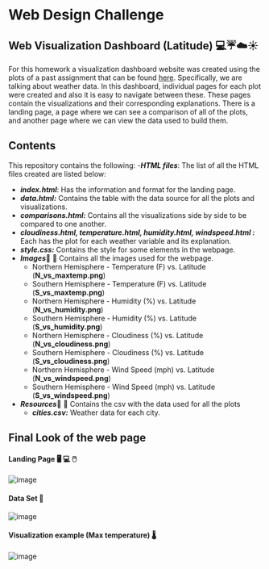 # Web Design Challenge
## Web Visualization Dashboard (Latitude) :computer::umbrella::cloud::sunny:
For this homework a visualization dashboard website was created using the plots of a past assignment that can be found [here](https://github.com/mgeffroy/Python_api_challenge). Specifically, we are talking about weather data.
In this dashboard, individual pages for each plot were created and also it is easy to navigate between these. These pages contain the visualizations and their corresponding explanations. There is a landing page, a page where we can see a comparison of all of the plots, and another page where we can view the data used to build them.
## Contents 
This repository contains the following: 
-***HTML files***: The list of all the HTML files created are listed below: 
 - ***index.html***: Has the information and format for the landing page.
  - ***data.html:*** Contains the table with the data source for all the plots and visualizations. 
  - ***comparisons.html:*** Contains all the visualizations side by side to be compared to one another. 
  - ***cloudiness.html, temperature.html, humidity.html, windspeed.html :*** Each has the plot for each weather variable and its explanation. 
  - ***style.css:*** Contains the style for some elements in the webpage.
- ***Images***:file_folder: :page_with_curl: Contains all the images used for the webpage. 
  - Northern Hemisphere - Temperature (F) vs. Latitude (**N_vs_maxtemp.png**)
  - Southern Hemisphere - Temperature (F) vs. Latitude (**S_vs_maxtemp.png**)
  - Northern Hemisphere - Humidity (%) vs. Latitude (**N_vs_humidity.png**)
  - Southern Hemisphere - Humidity (%) vs. Latitude (**S_vs_humidity.png**)
  - Northern Hemisphere - Cloudiness (%) vs. Latitude (**N_vs_cloudiness.png**)
  - Southern Hemisphere - Cloudiness (%) vs. Latitude (**S_vs_cloudiness.png**)
  - Northern Hemisphere - Wind Speed (mph) vs. Latitude (**N_vs_windspeed.png**)
  - Southern Hemisphere - Wind Speed (mph) vs. Latitude (**S_vs_windspeed.png**)
- ***Resources***:file_folder: :page_with_curl: Contains the csv with the data used for all the plots 
  - ***cities.csv:*** Weather data for each city.

## Final Look of the web page
#### Landing Page :desktop_computer: :computer: :computer_mouse:
![image](https://user-images.githubusercontent.com/79372976/122836314-a1c7b500-d2b7-11eb-9688-513d9e1f98e9.png)
#### Data Set :notebook:
![image](https://user-images.githubusercontent.com/79372976/122836586-1f8bc080-d2b8-11eb-9673-cebbe880ec0c.png)
#### Visualization example (Max temperature) :thermometer:
![image](https://user-images.githubusercontent.com/79372976/122836694-5530a980-d2b8-11eb-9bd1-4fe7f4ae137b.png)


